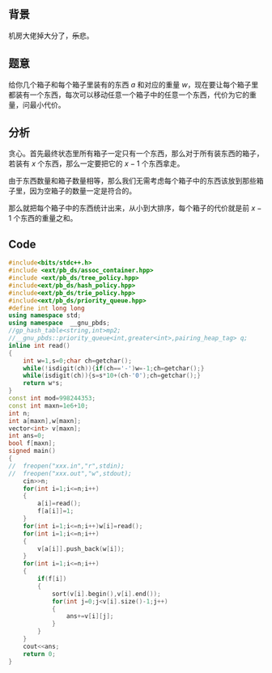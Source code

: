 ## 背景

机房大佬掉大分了，~~乐~~悲。

## 题意

给你几个箱子和每个箱子里装有的东西 $a$ 和对应的重量 $w$，现在要让每个箱子里都装有一个东西，每次可以移动任意一个箱子中的任意一个东西，代价为它的重量，问最小代价。

## 分析

贪心。首先最终状态里所有箱子一定只有一个东西，那么对于所有装东西的箱子，若装有 $x$ 个东西，那么一定要把它的 $x-1$ 个东西拿走。

由于东西数量和箱子数量相等，那么我们无需考虑每个箱子中的东西该放到那些箱子里，因为空箱子的数量一定是符合的。

那么就把每个箱子中的东西统计出来，从小到大排序，每个箱子的代价就是前 $x-1$ 个东西的重量之和。

## Code

```cpp
#include<bits/stdc++.h>
#include <ext/pb_ds/assoc_container.hpp>
#include <ext/pb_ds/tree_policy.hpp>
#include<ext/pb_ds/hash_policy.hpp>
#include<ext/pb_ds/trie_policy.hpp>
#include<ext/pb_ds/priority_queue.hpp>
#define int long long
using namespace std;
using namespace  __gnu_pbds;
//gp_hash_table<string,int>mp2;
//__gnu_pbds::priority_queue<int,greater<int>,pairing_heap_tag> q;
inline int read()
{
	int w=1,s=0;char ch=getchar();
	while(!isdigit(ch)){if(ch=='-')w=-1;ch=getchar();}
	while(isdigit(ch)){s=s*10+(ch-'0');ch=getchar();}
	return w*s;
}
const int mod=998244353;
const int maxn=1e6+10;
int n;
int a[maxn],w[maxn];
vector<int> v[maxn];
int ans=0;
bool f[maxn];
signed main()
{
//  freopen("xxx.in","r",stdin);
//	freopen("xxx.out","w",stdout);
	cin>>n;
	for(int i=1;i<=n;i++)
	{
		a[i]=read();
		f[a[i]]=1;
	}
	for(int i=1;i<=n;i++)w[i]=read();
	for(int i=1;i<=n;i++)
	{
		v[a[i]].push_back(w[i]);
	}
	for(int i=1;i<=n;i++)
	{
		if(f[i])
		{
			sort(v[i].begin(),v[i].end());
			for(int j=0;j<v[i].size()-1;j++)
			{
				ans+=v[i][j];
			}
		}
	}
	cout<<ans;
	return 0;
}

```